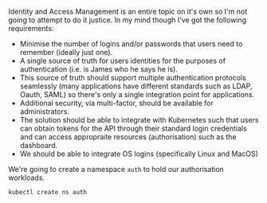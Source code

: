 Identity and Access Management is an entire topic on it's own so I'm not going to attempt to do it justice. In my mind though I've got the following requirements:

* Minimise the number of logins and/or passwords that users need to remember (ideally just one).
* A single source of truth for users identities for the purposes of authentication (i.e. is James who he says he is).
* This source of truth should support multiple authentication protocols seamlessly (many applications have different standards such as LDAP, Oauth, SAML) so there's only a single integration point for applications.
* Additional security, via multi-factor, should be available for administrators.
* The solution should be able to integrate with Kubernetes such that users can obtain tokens for the API through their standard login credentials and can access appropraite resources (authorisation) such as the dashboard.
* We should be able to integrate OS logins (specifically Linux and MacOS)

We're going to create a namespace `auth` to hold our authorisation workloads.

```bash
kubectl create ns auth
```